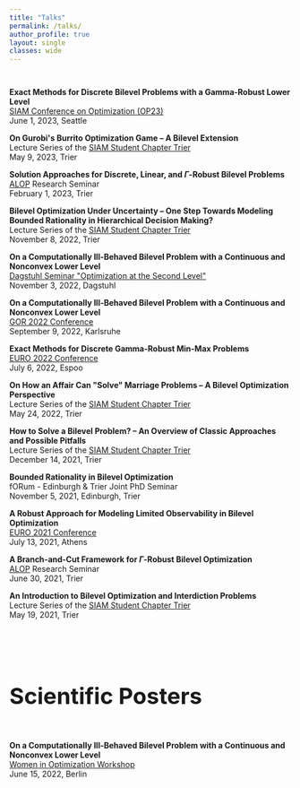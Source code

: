 ```yaml
---
title: "Talks"
permalink: /talks/
author_profile: true
layout: single
classes: wide
---
```

<br style="line-height: 1em;">

__Exact Methods for Discrete Bilevel Problems with a Gamma-Robust Lower Level__  
[SIAM Conference on Optimization (OP23)](https://www.siam.org/conferences/cm/conference/op23)  
June 1, 2023, Seattle  

__On Gurobi's Burrito Optimization Game – A Bilevel Extension__  
Lecture Series of the [SIAM Student Chapter Trier](https://www.uni-trier.de/index.php?id=24339&L=2)  
May 9, 2023, Trier  

__Solution Approaches for Discrete, Linear, and $\Gamma$-Robust Bilevel Problems__  
[ALOP](https://alop.uni-trier.de/) Research Seminar  
February 1, 2023, Trier  

__Bilevel Optimization Under Uncertainty – One Step Towards Modeling Bounded Rationality in Hierarchical Decision Making?__  
Lecture Series of the [SIAM Student Chapter Trier](https://www.uni-trier.de/index.php?id=24339&L=2)  
November 8, 2022, Trier  

__On a Computationally Ill-Behaved Bilevel Problem with a Continuous and Nonconvex Lower Level__  
[Dagstuhl Seminar "Optimization at the Second Level"](https://www.dagstuhl.de/seminars/seminar-calendar/seminar-details/22441)  
November 3, 2022, Dagstuhl  

__On a Computationally Ill-Behaved Bilevel Problem with a Continuous and Nonconvex Lower Level__  
[GOR 2022 Conference](https://www.or2022.de/)  
September 9, 2022, Karlsruhe  

__Exact Methods for Discrete Gamma-Robust Min-Max Problems__  
[EURO 2022 Conference](https://euro2022espoo.com/)  
July 6, 2022, Espoo  

__On How an Affair Can "Solve" Marriage Problems – A Bilevel Optimization Perspective__  
Lecture Series of the [SIAM Student Chapter Trier](https://www.uni-trier.de/index.php?id=24339&L=2)  
May 24, 2022, Trier  

__How to Solve a Bilevel Problem? – An Overview of Classic Approaches and Possible Pitfalls__  
Lecture Series of the [SIAM Student Chapter Trier](https://www.uni-trier.de/index.php?id=24339&L=2)  
December 14, 2021, Trier  

__Bounded Rationality in Bilevel Optimization__  
fORum - Edinburgh & Trier Joint PhD Seminar  
November 5, 2021, Edinburgh, Trier  

__A Robust Approach for Modeling Limited Observability in Bilevel Optimization__  
[EURO 2021 Conference](https://euro2021.euro-online.org/)  
July 13, 2021, Athens  

__A Branch-and-Cut Framework for $\Gamma$-Robust Bilevel Optimization__  
[ALOP](https://alop.uni-trier.de/) Research Seminar  
June 30, 2021, Trier  

__An Introduction to Bilevel Optimization and Interdiction Problems__  
Lecture Series of the [SIAM Student Chapter Trier](https://www.uni-trier.de/index.php?id=24339&L=2)  
May 19, 2021, Trier  

<br style="line-height: 3em;">
<h1 style="font-size: 40px;">Scientific Posters</h1>
<br style="line-height: 1em;">

__On a Computationally Ill-Behaved Bilevel Problem with a Continuous and Nonconvex Lower Level__  
[Women in Optimization Workshop](https://www.mathematik.hu-berlin.de/de/termine-und-veranstaltungen-portlet-ordner/konferenzen-kolloquia-workshops-und-seminare/workshop-in-der-reihe-women-in-optimization)  
June 15, 2022, Berlin
